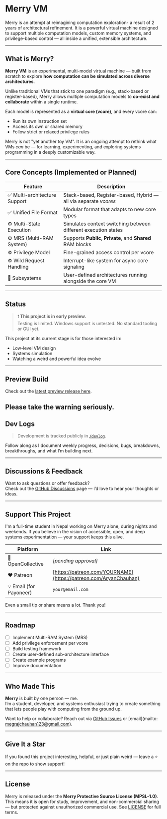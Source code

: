 # Merry VM

Merry is an attempt at reimagining computation exploration- a result of 2 years of architectural refinement. It is a powerful virtual machine designed to support multiple computation models, custom memory systems, and privilege-based control — all inside a unified, extensible architecture.

---

## What is Merry?

**Merry VM** is an experimental, multi-model virtual machine — built from scratch to explore **how computation can be simulated across diverse architectures**.

Unlike traditional VMs that stick to one paradigm (e.g., stack-based or register-based), Merry allows multiple computation models to **co-exist and collaborate** within a single runtime.

Each model is represented as a **virtual core (vcore)**, and every vcore can:
- Run its own instruction set
- Access its own or shared memory
- Follow strict or relaxed privilege rules

Merry is not "yet another toy VM". It is an ongoing attempt to rethink what VMs *can* be — for learning, experimenting, and exploring systems programming in a deeply customizable way.

---

## Core Concepts (Implemented or Planned)

| Feature | Description |
|--------|-------------|
| ✅ Multi-architecture Support | Stack-based, Register-based, Hybrid — all via separate *vcores* |
| ✅ Unified File Format | Modular format that adapts to new core types |
| ⚙️ Multi-State Execution | Simulates context switching between different execution states |
| ⚙️ MRS (Multi-RAM System) | Supports **Public**, **Private**, and **Shared** RAM blocks |
| ⚙️ Privilege Model | Fine-grained access control per vcore |
| ⚙️ Wild Request Handling | Interrupt-like system for async core signaling |
| 🚧 Subsystems | User-defined architectures running alongside the core VM |

---

##  Status

> ❗ **This project is in early preview.**  
> Testing is limited. Windows support is untested. No standard tooling or GUI yet.

This project at its current stage is for those interested in:
- Low-level VM design
- Systems simulation
- Watching a weird and powerful idea evolve

---

##  Preview Build

Check out the [latest preview release here](https://github.com/MegrajChauhan/Merry/releases).

Please take the warning seriously.
---

##  Dev Logs

> Development is tracked publicly in [`/devlog`](./devlog).

Follow along as I document weekly progress, decisions, bugs, breakdowns, breakthroughs, and what I’m building next.

---

##  Discussions & Feedback

Want to ask questions or offer feedback?  
Check out the [GitHub Discussions](https://github.com/MegrajChauhan/Merry/discussions) page — I’d love to hear your thoughts or ideas.

---

##  Support This Project

I'm a full-time student in Nepal working on Merry alone, during nights and weekends. If you believe in the vision of accessible, open, and deep systems experimentation — your support keeps this alive.

| Platform | Link |
|---------|------|
| 🧾 OpenCollective | *[pending approval]* |
| ❤️ Patreon | [https://patreon.com/YOURNAME](https://patreon.com/AryanChauhan) |
| 💡 Email (for Payoneer) | `your@email.com` |

Even a small tip or share means a lot. Thank you!

---

## Roadmap

- [ ] Implement Multi-RAM System (MRS)
- [ ] Add privilege enforcement per vcore
- [ ] Build testing framework
- [ ] Create user-defined sub-architecture interface
- [ ] Create example programs
- [ ] Improve documentation

---

##  Who Made This

**Merry** is built by one person — me.  
I’m a student, developer, and systems enthusiast trying to create something that lets people play with computing from the ground up.

Want to help or collaborate? Reach out via [GitHub Issues](https://github.com/MegrajChauhan/Merry/issues) or [email](mailto: megrajchauhan123@gmail.com).

---

## Give It a Star

If you found this project interesting, helpful, or just plain weird — leave a ⭐ on the repo to show support!

---

##  License

Merry is released under the **Merry Protective Source License (MPSL-1.0)**.  
This means it is open for study, improvement, and non-commercial sharing — but protected against unauthorized commercial use. See [LICENSE](./LICENSE) for full terms.
